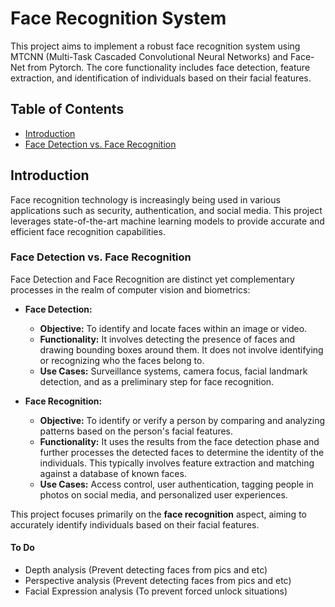 # Face Recognition System

This project aims to implement a robust face recognition system using MTCNN (Multi-Task Cascaded Convolutional Neural Networks) and Face-Net from Pytorch. The core functionality includes face detection, feature extraction, and identification of individuals based on their facial features.

## Table of Contents

- [Introduction](#introduction)
- [Face Detection vs. Face Recognition](#face-detection-vs-face-recognition)

## Introduction

Face recognition technology is increasingly being used in various applications such as security, authentication, and social media. This project leverages state-of-the-art machine learning models to provide accurate and efficient face recognition capabilities.

### Face Detection vs. Face Recognition

Face Detection and Face Recognition are distinct yet complementary processes in the realm of computer vision and biometrics:


- **Face Detection:** 
    - **Objective:** To identify and locate faces within an image or video.
    - **Functionality:** It involves detecting the presence of faces and drawing bounding boxes around them. It does not involve identifying or recognizing who the faces belong to.
    - **Use Cases:** Surveillance systems, camera focus, facial landmark detection, and as a preliminary step for face recognition.

- **Face Recognition:** 
    - **Objective:** To identify or verify a person by comparing and analyzing patterns based on the person's facial features.
    - **Functionality:** It uses the results from the face detection phase and further processes the detected faces to determine the identity of the individuals. This typically involves feature extraction and matching against a database of known faces.
    - **Use Cases:** Access control, user authentication, tagging people in photos on social media, and personalized user experiences.

This project focuses primarily on the **face recognition** aspect, aiming to accurately identify individuals based on their facial features.

#### To Do
- Depth analysis (Prevent detecting faces from pics and etc) 
- Perspective analysis (Prevent detecting faces from pics and etc) 
- Facial Expression analysis (To prevent forced unlock situations)

